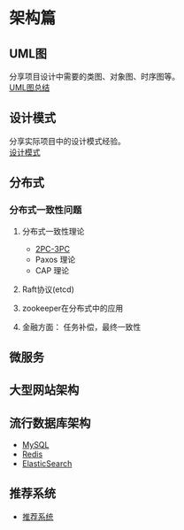 # 架构篇

## UML图
分享项目设计中需要的类图、对象图、时序图等。<br>
[UML图总结](uml.md)

## 设计模式
分享实际项目中的设计模式经验。<br>
[设计模式](design_patterns.md)

## 分布式

### 分布式一致性问题
1. 分布式一致性理论
   - [2PC-3PC](2PC-3PC.md)
   - Paxos 理论
   - CAP 理论
   
2. Raft协议(etcd)
4. zookeeper在分布式中的应用
5. 金融方面： 任务补偿，最终一致性

## 微服务

## 大型网站架构

## 流行数据库架构
- [MySQL](mysql.md)
- [Redis](redis.md)
- [ElasticSearch](elasticSearch.md)

## 推荐系统
- [推荐系统](recommend_system.md)
